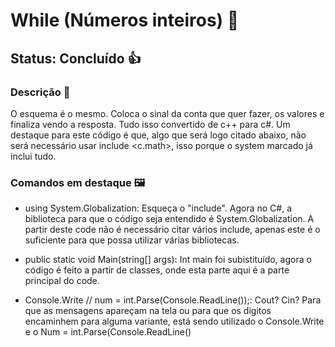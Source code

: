 # While (Números inteiros) 🔼

## Status: Concluído 👍

### Descrição 📖

O esquema é o mesmo. Coloca o sinal da conta que quer fazer, os valores e finaliza vendo a resposta. Tudo isso convertido de c++ para c#. Um destaque para este código é que, algo que será logo citado abaixo, não será necessário usar include <c.math>, isso porque o system marcado já inclui tudo.

### Comandos em destaque 🖼️

- using System.Globalization:
Esqueça o "include". Agora no C#, a biblioteca para que o código seja entendido é System.Globalization. A partir deste code não é necessário citar vários include, apenas este é o suficiente para que possa utilizar várias bibliotecas.

- public static void Main(string[] args):
Int main foi subistituído, agora o código é feito a partir de classes, onde esta parte aqui é a parte principal do code.

- Console.Write // num = int.Parse(Console.ReadLine());: 
Cout? Cin? Para que as mensagens apareçam na tela ou para que os digitos encaminhem para alguma variante, está sendo utilizado o Console.Write e o Num = int.Parse(Console.ReadLine()
